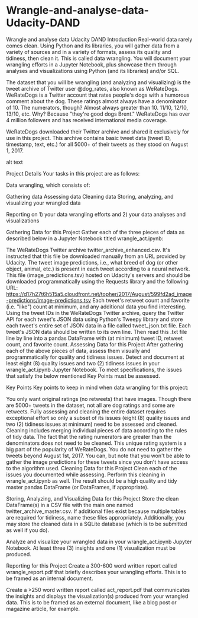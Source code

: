 # Wrangle-and-analyse-data-Udacity-DAND
Wrangle and analyse data Udacity DAND
Introduction
Real-world data rarely comes clean. Using Python and its libraries, you will gather data from a variety of sources and in a variety of formats, assess its quality and tidiness, then clean it. This is called data wrangling. You will document your wrangling efforts in a Jupyter Notebook, plus showcase them through analyses and visualizations using Python (and its libraries) and/or SQL.

The dataset that you will be wrangling (and analyzing and visualizing) is the tweet archive of Twitter user @dog_rates, also known as WeRateDogs. WeRateDogs is a Twitter account that rates people's dogs with a humorous comment about the dog. These ratings almost always have a denominator of 10. The numerators, though? Almost always greater than 10. 11/10, 12/10, 13/10, etc. Why? Because "they're good dogs Brent." WeRateDogs has over 4 million followers and has received international media coverage.

WeRateDogs downloaded their Twitter archive and shared it exclusively for use in this project. This archive contains basic tweet data (tweet ID, timestamp, text, etc.) for all 5000+ of their tweets as they stood on August 1, 2017.

alt text

Project Details
Your tasks in this project are as follows:

Data wrangling, which consists of:

Gathering data
Assessing data
Cleaning data
Storing, analyzing, and visualizing your wrangled data

Reporting on 1) your data wrangling efforts and 2) your data analyses and visualizations

Gathering Data for this Project
Gather each of the three pieces of data as described below in a Jupyter Notebook titled wrangle_act.ipynb:

The WeRateDogs Twitter archive twitter_archive_enhanced.csv. It's instructed that this file be downloaded manually from an URL provided by Udacity.
The tweet image predictions, i.e., what breed of dog (or other object, animal, etc.) is present in each tweet according to a neural network. This file (image_predictions.tsv) hosted on Udacity's servers and should be downloaded programmatically using the Requests library and the following URL: https://d17h27t6h515a5.cloudfront.net/topher/2017/August/599fd2ad_image-predictions/image-predictions.tsv
Each tweet's retweet count and favorite (i.e. "like") count at minimum, and any additional data you find interesting. Using the tweet IDs in the WeRateDogs Twitter archive, query the Twitter API for each tweet's JSON data using Python's Tweepy library and store each tweet's entire set of JSON data in a file called tweet_json.txt file. Each tweet's JSON data should be written to its own line. Then read this .txt file line by line into a pandas DataFrame with (at minimum) tweet ID, retweet count, and favorite count.
Assessing Data for this Project
After gathering each of the above pieces of data, assess them visually and programmatically for quality and tidiness issues. Detect and document at least eight (8) quality issues and two (2) tidiness issues in your wrangle_act.ipynb Jupyter Notebook. To meet specifications, the issues that satisfy the below mentioned Key Points must be assessed.

Key Points
Key points to keep in mind when data wrangling for this project:

You only want original ratings (no retweets) that have images. Though there are 5000+ tweets in the dataset, not all are dog ratings and some are retweets.
Fully assessing and cleaning the entire dataset requires exceptional effort so only a subset of its issues (eight (8) quality issues and two (2) tidiness issues at minimum) need to be assessed and cleaned.
Cleaning includes merging individual pieces of data according to the rules of tidy data.
The fact that the rating numerators are greater than the denominators does not need to be cleaned. This unique rating system is a big part of the popularity of WeRateDogs.
You do not need to gather the tweets beyond August 1st, 2017. You can, but note that you won't be able to gather the image predictions for these tweets since you don't have access to the algorithm used.
Cleaning Data for this Project
Clean each of the issues you documented while assessing. Perform this cleaning in wrangle_act.ipynb as well. The result should be a high quality and tidy master pandas DataFrame (or DataFrames, if appropriate).

Storing, Analyzing, and Visualizing Data for this Project
Store the clean DataFrame(s) in a CSV file with the main one named twitter_archive_master.csv. If additional files exist because multiple tables are required for tidiness, name these files appropriately. Additionally, you may store the cleaned data in a SQLite database (which is to be submitted as well if you do).

Analyze and visualize your wrangled data in your wrangle_act.ipynb Jupyter Notebook. At least three (3) insights and one (1) visualization must be produced.

Reporting for this Project
Create a 300-600 word written report called wrangle_report.pdf that briefly describes your wrangling efforts. This is to be framed as an internal document.

Create a >250 word written report called act_report.pdf that communicates the insights and displays the visualization(s) produced from your wrangled data. This is to be framed as an external document, like a blog post or magazine article, for example.
